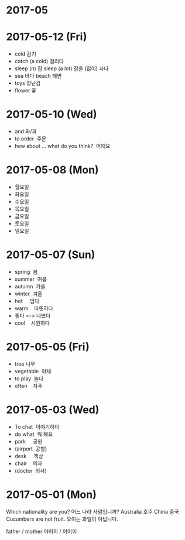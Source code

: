 # 2017-05

# 2017-05-12 (Fri)

- cold   감기
- catch (a cold) 걸리다
- sleep (n) 잠  sleep (a lot) 잠을 (많이) 자다
- sea 바다 beach 해변
- toys 장난감
- flower 꽃

# 2017-05-10 (Wed)

- and  와/과
- to order  주문
- how about ... what do you think?  어때요

# 2017-05-08 (Mon)

- 월요일
- 화요일
- 수요일
- 목요일
- 금요일
- 토요일
- 일요일

# 2017-05-07 (Sun)

- spring  봄
- summer  여름
- autumn  가을
- winter  겨울
- hot     덥다
- warm    따뜻하다
- 좋다 <-> 나쁘다
- cool    시원하다


# 2017-05-05 (Fri)

- tree   나무
- vegetable  야채
- to play  놀다
- often    자주

# 2017-05-03 (Wed)

- To chat  이야기하다
- do what  뭐 해요
- park     공원
- (airport  공항)
- desk     책상
- chair    의자
- (doctor  의사)


# 2017-05-01 (Mon)

Which nationality are you? 어느 나라 사람입니까?
Australia  호주
China      중국
Cucumbers are not fruit. 오이는 과일이 아닙니다.   

father / mother   아버지 / 어머이
